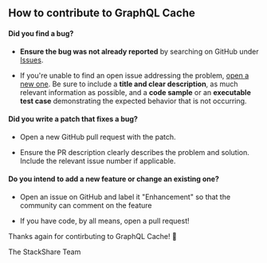 ## How to contribute to GraphQL Cache

#### **Did you find a bug?**

* **Ensure the bug was not already reported** by searching on GitHub under [Issues](https://github.com/Leanstack/graphql-cache/issues).

* If you're unable to find an open issue addressing the problem, [open a new one](https://github.com/Leanstack/graphql-cache/issues/new). Be sure to include a **title and clear description**, as much relevant information as possible, and a **code sample** or an **executable test case** demonstrating the expected behavior that is not occurring.

#### **Did you write a patch that fixes a bug?**

* Open a new GitHub pull request with the patch.

* Ensure the PR description clearly describes the problem and solution. Include the relevant issue number if applicable.

#### **Do you intend to add a new feature or change an existing one?**

* Open an issue on GitHub and label it "Enhancement" so that the community can comment on the feature

* If you have code, by all means, open a pull request!

Thanks again for contirbuting to GraphQL Cache! :tada:

The StackShare Team
